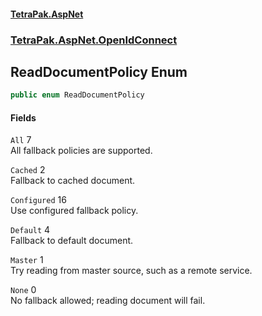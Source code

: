 #### [TetraPak.AspNet](index.md 'index')
### [TetraPak.AspNet.OpenIdConnect](TetraPak_AspNet_OpenIdConnect.md 'TetraPak.AspNet.OpenIdConnect')
## ReadDocumentPolicy Enum
```csharp
public enum ReadDocumentPolicy

```
#### Fields
<a name='TetraPak_AspNet_OpenIdConnect_ReadDocumentPolicy_All'></a>
`All` 7  
All fallback policies are supported.  
  
<a name='TetraPak_AspNet_OpenIdConnect_ReadDocumentPolicy_Cached'></a>
`Cached` 2  
Fallback to cached document.  
  
<a name='TetraPak_AspNet_OpenIdConnect_ReadDocumentPolicy_Configured'></a>
`Configured` 16  
Use configured fallback policy.  
  
<a name='TetraPak_AspNet_OpenIdConnect_ReadDocumentPolicy_Default'></a>
`Default` 4  
Fallback to default document.  
  
<a name='TetraPak_AspNet_OpenIdConnect_ReadDocumentPolicy_Master'></a>
`Master` 1  
Try reading from master source, such as a remote service.  
  
<a name='TetraPak_AspNet_OpenIdConnect_ReadDocumentPolicy_None'></a>
`None` 0  
No fallback allowed; reading document will fail.  
  
